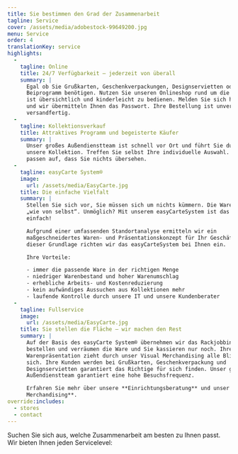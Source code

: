 ```yaml
---
title: Sie bestimmen den Grad der Zusammenarbeit
tagline: Service
cover: /assets/media/adobestock-99649200.jpg
menu: Service
order: 4
translationKey: service
highlights:
  -
    tagline: Online
    title: 24/7 Verfügbarkeit – jederzeit von überall
    summary: |
      Egal ob Sie Grußkarten, Geschenkverpackungen, Designservietten oder unser
      Beiprogramm benötigen. Nutzen Sie unseren Onlineshop rund um die Uhr. Er
      ist übersichtlich und kinderleicht zu bedienen. Melden Sie sich hier an
      und wir übermitteln Ihnen das Passwort. Ihre Bestellung ist unverzüglich
      versandfertig.
  -
    tagline: Kollektionsverkauf
    title: Attraktives Programm und begeisterte Käufer
    summary: |
      Unser großes Außendienstteam ist schnell vor Ort und führt Sie durch
      unsere Kollektion. Treffen Sie selbst Ihre individuelle Auswahl. Wir
      passen auf, dass Sie nichts übersehen.
  -
    tagline: easyCarte System®
    image:
      url: /assets/media/EasyCarte.jpg
    title: Die einfache Vielfalt
    summary: |
      Stellen Sie sich vor, Sie müssen sich um nichts kümmern. Die Ware läuft
      „wie von selbst“. Unmöglich? Mit unserem easyCarteSystem ist das ganz
      einfach!

      Aufgrund einer umfassenden Standortanalyse ermitteln wir ein
      maßgeschneidertes Waren- und Präsentationskonzept für Ihr Geschäft. Auf
      dieser Grundlage richten wir das easyCarteSystem bei Ihnen ein.

      Ihre Vorteile:

      - immer die passende Ware in der richtigen Menge
      - niedriger Warenbestand und hoher Warenumschlag
      - erhebliche Arbeits- und Kostenreduzierung
      - kein aufwändiges Aussuchen aus Kollektionen mehr
      - laufende Kontrolle durch unsere IT und unsere Kundenberater
  -
    tagline: Fullservice
    image:
      url: /assets/media/EasyCarte.jpg
    title: Sie stellen die Fläche – wir machen den Rest
    summary: |
      Auf der Basis des easyCarte System® übernehmen wir das Rackjobbing. Wir
      bestellen und verräumen die Ware und Sie kassieren nur noch. Ihre
      Warenpräsentation zieht durch unser Visual Merchandising alle Blicke auf
      sich. Ihre Kunden werden bei Grußkarten, Geschenkverpackung und
      Designservietten garantiert das Richtige für sich finden. Unser großes
      Außendienstteam garantiert eine hohe Besuchsfrequenz.

      Erfahren Sie mehr über unsere **Einrichtungsberatung** und unser **Visual
      Merchandising**.
override:includes:
  - stores
  - contact
---
```

Suchen Sie sich aus, welche Zusammenarbeit am besten zu Ihnen passt. Wir bieten Ihnen jeden Servicelevel:
